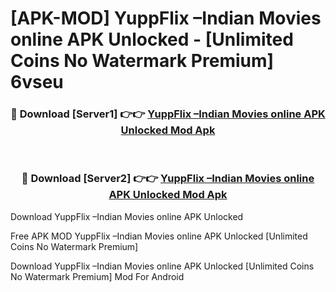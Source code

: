 # [APK-MOD] YuppFlix –Indian Movies online APK Unlocked - [Unlimited Coins No Watermark Premium] 6vseu



<div align="center">
<h3>🔴 Download [Server1] 👉👉 <a href="https://momento.my/?title=YuppFlix_–Indian_Movies_online_APK_Unlocked">YuppFlix –Indian Movies online APK Unlocked Mod Apk</a></h3><br>

<h3>🔴 Download [Server2] 👉👉 <a href="https://momento.my/?title=YuppFlix_–Indian_Movies_online_APK_Unlocked">YuppFlix –Indian Movies online APK Unlocked Mod Apk</a></h3>
</div>



Download YuppFlix –Indian Movies online APK Unlocked 

Free APK MOD YuppFlix –Indian Movies online APK Unlocked [Unlimited Coins No Watermark Premium]

Download YuppFlix –Indian Movies online APK Unlocked [Unlimited Coins No Watermark Premium] Mod For Android
